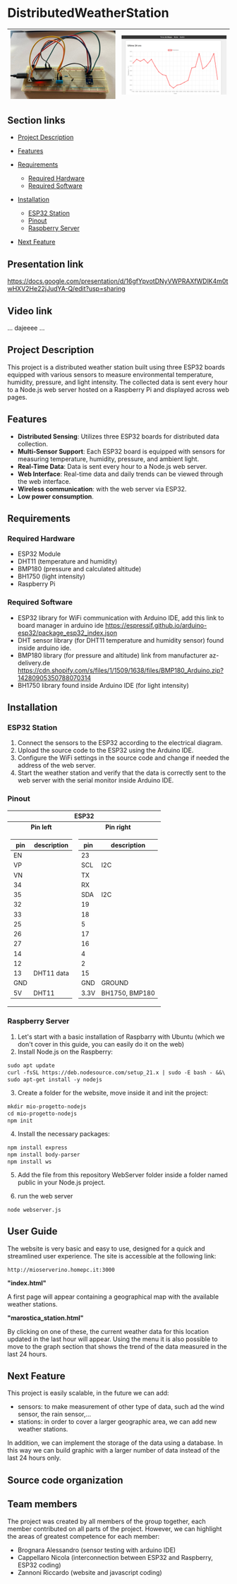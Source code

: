 # DistributedWeatherStation
| ![Station Image](/images/StationImage.jpg) | ![Station Image](/images/screenSito.png) |
|:---:|:---:|

## Section links
- [Project Description](#Project-Description)
- [Features](#Features)
- [Requirements](#Requirements)
    - [Required Hardware](#Required-Hardware)
    - [Required Software](#Required-Software)
    
- [Installation](#Installation)
    - [ESP32 Station](#ESP32-Station)
    - [Pinout](#Pinout)
    - [Raspberry Server](#Raspberry-Server)
- [Next Feature](#Next-Feature)

## Presentation link
https://docs.google.com/presentation/d/16gfYpvotDNyVWPRAXfWDlK4m0twHXV2He22jJudYA-Q/edit?usp=sharing

## Video link
... dajeeee ...

## Project Description

This project is a distributed weather station built using three ESP32 boards equipped with various sensors to measure environmental temperature, humidity, pressure, and light intensity. The collected data is sent every hour to a Node.js web server hosted on a Raspberry Pi and displayed across web pages.

## Features
- **Distributed Sensing**: Utilizes three ESP32 boards for distributed data collection.
- **Multi-Sensor Support**: Each ESP32 board is equipped with sensors for measuring temperature, humidity, pressure, and ambient light.
- **Real-Time Data**: Data is sent every hour to a Node.js web server.
- **Web Interface**: Real-time data and daily trends can be viewed through the web interface.
- **Wireless communication**: with the web server via ESP32.
- **Low power consumption**.
## Requirements
### Required Hardware

- ESP32 Module
- DHT11 (temperature and humidity)
- BMP180 (pressure and calculated altitude)
- BH1750 (light intensity)
- Raspberry Pi 

### Required Software

- ESP32 library for WiFi communication with Arduino IDE, add this link to board manager in arduino ide https://espressif.github.io/arduino-esp32/package_esp32_index.json
- DHT sensor library (for DHT11 temperature and humidity sensor) found inside arduino ide.
- BMP180 library (for pressure and altitude) link from manufacturer az-delivery.de https://cdn.shopify.com/s/files/1/1509/1638/files/BMP180_Arduino.zip?14280905350788070314
- BH1750 library found inside Arduino IDE (for light intensity)

## Installation

### ESP32 Station
1. Connect the sensors to the ESP32 according to the electrical diagram.
2. Upload the source code to the ESP32 using the Arduino IDE.
3. Configure the WiFi settings in the source code and change if needed the address of the web server.
4. Start the weather station and verify that the data is correctly sent to the web server with the serial monitor inside Arduino IDE.

### Pinout

<table>
<tr><th colspan=2> ESP32 </th></tr>
<tr><th>Pin left </th><th>Pin right</th></tr>
<tr><td>

| pin  | description
| --- | --- 
|EN | 
|VP  |
|VN  |
|34  |
|35  |
|32  | 
|33  |
|25  |
|26  |
|27 |
|14  | 
|12  | 
|13  | DHT11 data
|GND  |
|5V | DHT11


</td><td>

| pin  | description
| --- | --- 
|23 |
|SCL| I2C
|TX|
|RX |
|SDA | I2C
|19 |
|18 |
|5 |
|17| 
|16 |
|4 |
|2| 
|15 |
|GND | GROUND
|3.3V| BH1750, BMP180


</td></tr> </table>

### Raspberry Server
1. Let's start with a basic installation of Raspbarry with Ubuntu (which we don't cover in this guide, you can easily do it on the web)
2. Install Node.js on the Raspberry:

```
sudo apt update
curl -fsSL https://deb.nodesource.com/setup_21.x | sudo -E bash - &&\
sudo apt-get install -y nodejs
```

3. Create a folder for the website, move inside it and init the project:

```
mkdir mio-progetto-nodejs
cd mio-progetto-nodejs
npm init
```

4. Install the necessary packages:

```
npm install express
npm install body-parser
npm install ws
```

5. Add the file from this repository WebServer folder inside a folder named public in your Node.js project.

6. run the web server

```
node webserver.js
```

## User Guide

The website is very basic and easy to use, designed for a quick and streamlined user experience.
The site is accessible at the following link:
```
http://mioserverino.homepc.it:3000
```
**"index.html"**

A first page will appear containing a geographical map with the available weather stations.

**"marostica_station.html"**

By clicking on one of these, the current weather data for this location updated in the last hour will appear. Using the menu it is also possible to move to the graph section that shows the trend of the data measured in the last 24 hours.

## Next Feature
This project is easily scalable, in the future we can add:
- sensors: to make measurement of other type of data, such ad the wind sensor, the rain sensor,...
- stations: in order to cover a larger geographic area, we can add new weather stations.

In addition, we can implement the storage of the data using a database. In this way we can build graphic with a larger number of data instead of the last 24 hours only.

## Source code organization




## Team members

The project was created by all members of the group together, each member contributed on all parts of the project.
However, we can highlight the areas of greatest competence for each member:

- Brognara Alessandro (sensor testing with arduino IDE)
- Cappellaro Nicola (interconnection between ESP32 and Raspberry, ESP32 coding)
- Zannoni Riccardo (website and javascript coding)